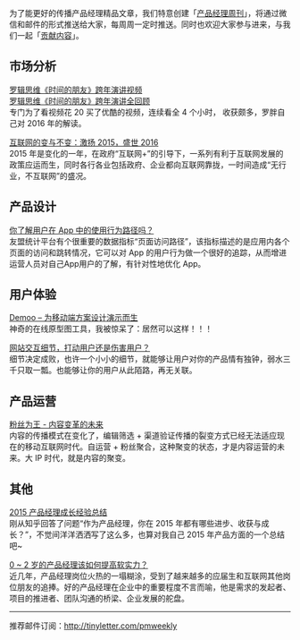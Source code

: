 为了能更好的传播产品经理精品文章，我们特意创建「[产品经理周刊](http://pmweekly.com/)」，将通过微信和邮件的形式推送给大家，每周周一定时推送。同时也欢迎大家参与进来，与我们一起「[贡献内容](https://github.com/vincent4j/pmweekly.com/issues/new)」。    

## 市场分析 
 
[罗辑思维《时间的朋友》跨年演讲视频](http://v.youku.com/v_show/id_XMTQzMTcyMzI0OA==.html)          
[罗辑思维《时间的朋友》跨年演讲全回顾](http://mp.weixin.qq.com/s?__biz=MjM5MDgxNjc0MA==&mid=402009441&idx=1&sn=0f274467696ce4ad8d7a038492640705&scene=23&srcid=0104WkAkSG8WQHN1XP6m69fS#rd)  
专门为了看视频花 20 买了优酷的视频，连续看全 4 个小时， 收获颇多，罗胖自己对 2016 年的解读。    

[互联网的变与不变：激扬 2015，盛世 2016](http://mp.weixin.qq.com/s?__biz=MzA5ODM4NjEwOQ==&mid=401839789&idx=1&sn=e0703dc6b53933d32e03f71deb032303&scene=23&srcid=0104CdhKUMiWa8ypGsKlsUfo#rd)   
2015 年是变化的一年，在政府“互联网+”的引导下，一系列有利于互联网发展的政策应运而生，同时各行各业包括政府、企业都向互联网靠拢，一时间造成“无行业，不互联网”的盛况。     
  
## 产品设计 

[你了解用户在 App 中的使用行为路径吗？](http://mp.weixin.qq.com/s?__biz=MjM5NDQ4MTcwMA==&mid=400866280&idx=1&sn=8b472901d8b63741f150c2b578d63e25&3rd=MzA3MDU4NTYzMw==&scene=6#rd)   
友盟统计平台有个很重要的数据指标“页面访问路径”，该指标描述的是应用内各个页面的访问和跳转情况，它可以对 App 的用户行为做一个很好的追踪，从而增进运营人员对自己App用户的了解，有针对性地优化 App。      
 
## 用户体验 

[Demoo – 为移动端方案设计演示而生](http://mp.weixin.qq.com/s?__biz=MjM5NzQxMDkwMg==&mid=404687205&idx=1&sn=3083f1c6f220b4c13d5406f6235656ad&scene=23&srcid=0104uiKBFONoZfY3zXoDbMVX#rd)   
神奇的在线原型图工具，我被惊呆了：居然可以这样！！！       

[网站交互细节，打动用户还是伤害用户？](http://mp.weixin.qq.com/s?__biz=MjM5NjA3ODI3Ng==&mid=401123481&idx=2&sn=9ffaa8f083ccfff2a9bf06521591fa4a&scene=23&srcid=0104ClZB8XZxC7xBYYK0lHvE#rd)   
细节决定成败，也许一个小小的细节，就能够让用户对你的产品情有独钟，弱水三千只取一瓢。也能够让你的用户从此陌路，再无关联。    

## 产品运营 

[粉丝为王 - 内容变革的未来](http://toutiao.com/a6235747123523338497/)    
内容的传播模式在变化了，编辑筛选 + 渠道验证传播的裂变方式已经无法适应现在的移动互联网时代。自运营 + 粉丝聚合，这种聚变的状态，才是内容运营的未来。大 IP 时代，就是内容的聚变。   

## 其他 

[2015 产品经理成长经验总结](http://mp.weixin.qq.com/s?__biz=MzAxNzY1NjQ1OA==&mid=401031369&idx=1&sn=376c2d9b0733e96963b755dd99fbcc98&scene=23&srcid=0104wRHIdakqGxBS9Xp7y6qt#rd)   
刚从知乎回答了问题“作为产品经理，你在 2015 年都有哪些进步、收获与成长？”，不觉间洋洋洒洒写了这么多，也算对我自己 2015 年产品方面的一个总结吧~     

[0 ~ 2 岁的产品经理该如何提高软实力？](http://mp.weixin.qq.com/s?__biz=MzAxMDcxNDg2Mg==&mid=405842496&idx=1&sn=d0a00c216e5f596dded1ef896483de74&scene=23&srcid=0104jWpc41XURNJvBfsqm2ei#rd)   
近几年，产品经理岗位火热的一塌糊涂，受到了越来越多的应届生和互联网其他岗位朋友的追捧。好的产品经理在企业中的重要程度不言而喻，他是需求的发起者、项目的推进者、团队沟通的桥梁、企业发展的舵盘。     

---
推荐邮件订阅：<http://tinyletter.com/pmweekly>  
      
  
 
